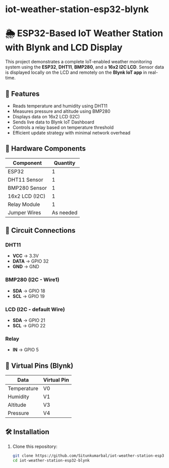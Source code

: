 # iot-weather-station-esp32-blynk
# 🌦️ ESP32-Based IoT Weather Station with Blynk and LCD Display

This project demonstrates a complete IoT-enabled weather monitoring system using the **ESP32**, **DHT11**, **BMP280**, and a **16x2 I2C LCD**. Sensor data is displayed locally on the LCD and remotely on the **Blynk IoT app** in real-time.

## 📌 Features
- Reads temperature and humidity using DHT11
- Measures pressure and altitude using BMP280
- Displays data on 16x2 LCD (I2C)
- Sends live data to Blynk IoT Dashboard
- Controls a relay based on temperature threshold
- Efficient update strategy with minimal network overhead

## 🔧 Hardware Components
| Component         | Quantity |
|------------------|----------|
| ESP32            | 1        |
| DHT11 Sensor     | 1        |
| BMP280 Sensor    | 1        |
| 16x2 LCD (I2C)   | 1        |
| Relay Module     | 1        |
| Jumper Wires     | As needed |

## 🧠 Circuit Connections

### DHT11
- **VCC** → 3.3V  
- **DATA** → GPIO 32  
- **GND** → GND  

### BMP280 (I2C - Wire1)
- **SDA** → GPIO 18  
- **SCL** → GPIO 19  

### LCD (I2C - default Wire)
- **SDA** → GPIO 21  
- **SCL** → GPIO 22  

### Relay
- **IN** → GPIO 5

## 🧪 Virtual Pins (Blynk)
| Data       | Virtual Pin |
|------------|-------------|
| Temperature | V0         |
| Humidity    | V1         |
| Altitude    | V3         |
| Pressure    | V4         |

## 🛠️ Installation
1. Clone this repository:
   ```bash
   git clone https://github.com/Situnkumarbal/iot-weather-station-esp32-blynk.git
   cd iot-weather-station-esp32-blynk

